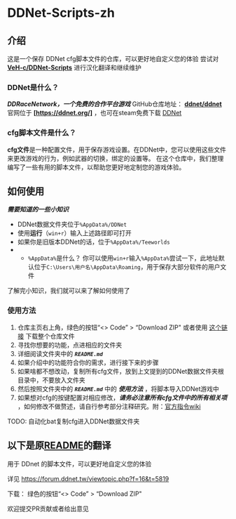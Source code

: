 # DDNet-Scripts-zh

## 介绍

这是一个保存 DDNet cfg脚本文件的仓库，可以更好地自定义您的体验
尝试对 **[VeH-c/DDNet-Scripts](https://github.com/VeH-c/DDNet-Scripts)** 进行汉化翻译和继续维护

### DDNet是什么？

***DDRaceNetwork，一个免费的合作平台游戏***
GitHub仓库地址： **[ddnet/ddnet](https://github.com/ddnet/ddnet)**
官网位于 **[https://ddnet.org/]** ，也可在steam免费下载 [DDNet](https://store.steampowered.com/app/412220/DDNet/)

### cfg脚本文件是什么？

**cfg文件**是一种配置文件，用于保存游戏设置。在DDNet中，您可以使用这些文件来更改游戏的行为，例如武器的切换，绑定的设置等。
在这个仓库中，我们整理编写了一些有用的脚本文件，以帮助您更好地定制您的游戏体验。

## 如何使用

***需要知道的一些小知识***

- DDNet数据文件夹位于`%AppData%/DDNet`
- 使用**运行**（`win+r`）输入上述路径即可打开
- 如果你是旧版本DDNet的话，位于`%AppData%/Teeworlds`
- - `%AppData%`是什么？ 你可以使用`win+r`输入`%AppData%`尝试一下，此地址默认位于`C:\Users\用户名\AppData\Roaming`，用于保存大部分软件的用户文件

了解完小知识，我们就可以来了解如何使用了

### 使用方法

1. 仓库主页右上角，绿色的按钮“<> Code” > “Download ZIP" 或者使用 [这个链接](https://github.com/gongfuture/DDNet-Scripts-zh/archive/refs/heads/master.zip) 下载整个仓库文件
2. 寻找你想要的功能，点进相应的文件夹
3. 详细阅读文件夹中的 ***`README.md`***
4. 如果介绍中的功能符合你的需求，进行接下来的步骤
5. 如果啥都不想改动，复制所有cfg文件，放到上文提到的DDNet数据文件夹根目录中，不要放入文件夹
6. 然后按照文件夹中的 ***`README.md`*** 中的 ***使用方法*** ，将脚本导入DDNet游戏中
7. 如果想对cfg的按键配置对相应修改，***请务必注意所有cfg文件中的所有相关项*** ，如何修改不做赘述，请自行参考部分注释研究。附：[官方指令wiki](https://wiki.ddnet.org/wiki/Special:MyLanguage/Settings_and_Commands)

TODO: 自动化bat复制cfg进入DDNet数据文件夹

## 以下是原[README](README_origin.md)的翻译

用于 DDnet 的脚本文件，可以更好地自定义您的体验

详见 https://forum.ddnet.tw/viewtopic.php?f=16&t=5819

下载： 绿色的按钮“<> Code” > “Download  ZIP"

欢迎提交PR贡献或者给出意见